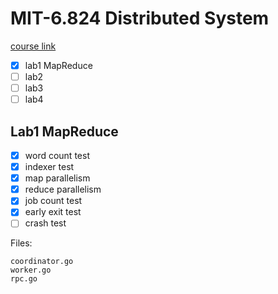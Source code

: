 # MIT-6.824 Distributed System

[course link](https://pdos.csail.mit.edu/6.824/index.html)

- [x] lab1 MapReduce
- [ ] lab2
- [ ] lab3
- [ ] lab4

## Lab1 MapReduce

- [x] word count test
- [x] indexer test
- [x] map parallelism
- [x] reduce parallelism
- [x] job count test
- [x] early exit test
- [ ] crash test

Files:

```
coordinator.go
worker.go
rpc.go
```



